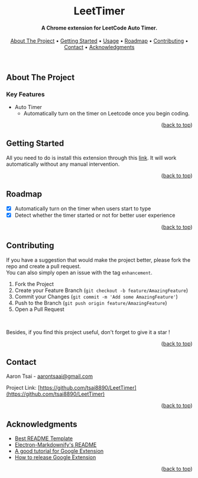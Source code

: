 <a id="readme-top"></a>


<h1 align="center">
  <br>
  LeetTimer
  <br>
</h1>

<h4 align="center">A Chrome extension for LeetCode Auto Timer.</h4>

<p align="center">
  <a href="#about-the-project">About The Project</a> •
  <a href="#getting-started">Getting Started</a> •
  <a href="#usage">Usage</a> •
  <a href="#roadmap">Roadmap</a> •
  <a href="#contributing">Contributing</a> •
  <a href="#contact">Contact</a> •
  <a href="#acknowledgments">Acknowledgments</a>
</p>
<br>


<!-- ABOUT THE PROJECT -->
## About The Project

### Key Features

* Auto Timer
  - Automatically turn on the timer on Leetcode once you begin coding.

<p align="right">(<a href="#readme-top">back to top</a>)</p>



<!-- GETTING STARTED -->
## Getting Started

All you need to do is install this extension through this [link]().
It will work automatically without any manual intervention.

<p align="right">(<a href="#readme-top">back to top</a>)</p>


<!-- USAGE -->
<!-- ## Usage -->


<!-- ROADMAP -->
## Roadmap

- [x] Automatically turn on the timer when users start to type
- [x] Detect whether the timer started or not for better user experience

<p align="right">(<a href="#readme-top">back to top</a>)</p>



<!-- CONTRIBUTING -->
## Contributing
<!-- Contributions are what make the open source community such an amazing place to learn, inspire, and create. Any contributions you make are **greatly appreciated**. -->

If you have a suggestion that would make the project better, please fork the repo and create a pull request. <br> 
You can also simply open an issue with the tag `enhancement`. 

1. Fork the Project
2. Create your Feature Branch (`git checkout -b feature/AmazingFeature`)
3. Commit your Changes (`git commit -m 'Add some AmazingFeature'`)
4. Push to the Branch (`git push origin feature/AmazingFeature`)
5. Open a Pull Request

<br>

Besides, if you find this project useful, don't forget to give it a star !

<p align="right">(<a href="#readme-top">back to top</a>)</p>



<!-- CONTACT -->
## Contact

Aaron Tsai - aarontsaai@gmail.com

Project Link: [https://github.com/tsai8890/LeetTimer](https://github.com/tsai8890/LeetTimer)

<p align="right">(<a href="#readme-top">back to top</a>)</p>



<!-- ACKNOWLEDGMENTS -->
## Acknowledgments
* [Best README Template](https://github.com/othneildrew/Best-README-Template)
* [Electron-Markdownify's README](https://github.com/amitmerchant1990/electron-markdownify/blob/master/README.md)
* [A good tutorial for Google Extension](https://medium.com/@alexian853/%E5%BE%9E%E9%A0%AD%E9%96%8B%E5%A7%8B%E5%AD%B8%E7%BF%92%E9%96%8B%E7%99%BC-chrome-extension-v3-%E7%89%88%E6%9C%AC-96d7fdfc00d1)
* [How to release Google Extension](https://alex-ian.me/2022-04-22-publish-chrome-extension)

<p align="right">(<a href="#readme-top">back to top</a>)</p>